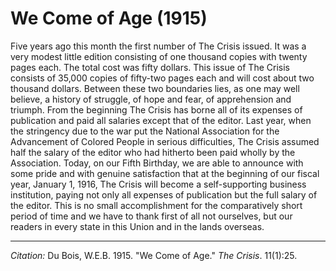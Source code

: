 <!--
title:   We Come of Age
author:  Du Bois, W.E.B.
journal: The Crisis
year:    1915
volume:  11
issue:   1
pages:   25
-->
# We Come of Age (1915)

Five years ago this month the first number of <span class = "small-caps">The Crisis</span> issued. It was a very modest little edition consisting of one thousand copies with twenty pages each. The total cost was fifty dollars. This issue of <span class = "small-caps">The Crisis</span> consists of 35,000 copies of fifty-two pages each and will cost about two thousand dollars. Between these two boundaries lies, as one may well believe, a history of struggle, of hope and fear, of apprehension and triumph. From the beginning <span class = "small-caps">The Crisis</span> has borne all of its expenses of publication and paid all salaries except that of the editor. Last year, when the stringency due to the war put the National Association for the Advancement of Colored People in serious difficulties, <span class = "small-caps">The Crisis</span> assumed half the salary of the editor who had hitherto been paid wholly by the Association. Today, on our Fifth Birthday, we are able to announce with some pride and with genuine satisfaction that at the beginning of our fiscal year, January 1, 1916, <span class = "small-caps">The Crisis</span> will become a self-supporting business institution, paying not only all expenses of publication but the full salary of the editor. This is no small accomplishment for the comparatively short period of time and we have to thank first of all not ourselves, but our readers in every state in this Union and in the lands overseas.

____________________
*Citation:* Du Bois, W.E.B. 1915. "We Come of Age." *The Crisis*. 11(1):25.